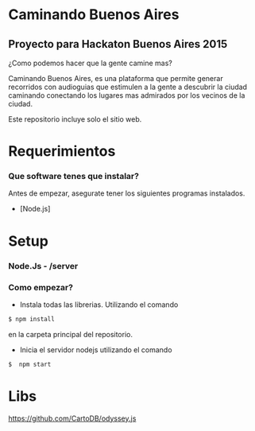 # Caminando Buenos Aires
## Proyecto para Hackaton Buenos Aires 2015 

¿Como podemos hacer que la gente camine mas?

Caminando Buenos Aires, es una plataforma que permite generar recorridos con audioguias que estimulen a la gente a descubrir la ciudad caminando conectando los lugares mas admirados por los vecinos de la ciudad.

Este repositorio incluye solo el sitio web.



Requerimientos
==============


### Que software tenes que instalar?


Antes de empezar, asegurate tener los siguientes programas instalados.
* [Node.js]


Setup
=========


### Node.Js - /server

### Como empezar?

* Instala todas las librerias. Utilizando el comando

```bash
$ npm install
```
 en la carpeta principal del repositorio.  


* Inicia el servidor nodejs utilizando el comando

```bash
$  npm start
```

Libs
========
https://github.com/CartoDB/odyssey.js
